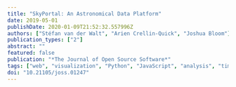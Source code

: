 ```yaml
---
title: "SkyPortal: An Astronomical Data Platform"
date: 2019-05-01
publishDate: 2020-01-09T21:52:32.557996Z
authors: ["Stéfan van der Walt", "Arien Crellin-Quick", "Joshua Bloom"]
publication_types: ["2"]
abstract: ""
featured: false
publication: "*The Journal of Open Source Software*"
tags: ["web", "visualization", "Python", "JavaScript", "analysis", "time-series", "astronomy", "data"]
doi: "10.21105/joss.01247"
---
```


